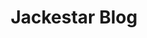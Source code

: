 ---
# https://vitepress.dev/reference/default-theme-home-page

title: Jackestar Blog

layout: home

head:
  - - meta
    - property: 'og:title'
      content: 'Jackestar Blog'
  - - meta
    - property: 'og:description'
      content: 'Electronics, Web Design and Technology'

hero:
  name: "Jackestar Blog"
  text: "Electronics, Web Desing and Techology"
  tagline: Blog de ingeniería
  actions:
    - theme: brand
      text: Portfolio
      link: https://jackestar.netlify.app/
    - theme: alt
      text: Blog Repo
      link: https://github.com/jackestar/JS-Blog/

features:
  - title: Ejercicios Electronica Part. 1
    details: Ejercicios de Electronica con planteamiento de resolución rápida con trucos sencillos ejercicios complejos, sin tener que recurrir a herramientas de calculo complejo o plantear sistemas complejos de resolución
    link: ./Ejercicios
  - title: Baremetal Microcontrollers
    details: Programacion de microcontroladores baremetal C++ Rust y assambler
    link: ./Baremetal
---